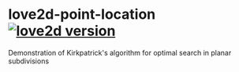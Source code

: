 # love2d-point-location [![love2d version](https://img.shields.io/badge/L%C3%96VE-11.3-27a9e0?labelColor=e74999)](https://love2d.org)
Demonstration of Kirkpatrick's algorithm for optimal search in planar subdivisions
